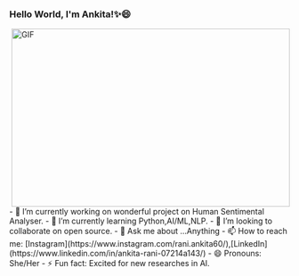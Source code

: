  ### Hello World, I'm Ankita!✨😄
 
<img align="right" alt="GIF" src="https://static.wixstatic.com/media/cfb049_23f169a7ea8244d1b611c95da1d04cad~mv2.gif" width="500" height="320" />
- 🔭 I’m currently working on wonderful project on Human Sentimental Analyser.
- 🌱 I’m currently learning Python,AI/ML,NLP.
- 👯 I’m looking to collaborate on open source.
- 💬 Ask me about ...Anything
- 📫 How to reach me: [Instagram](https://www.instagram.com/rani.ankita60/),[LinkedIn](https://www.linkedin.com/in/ankita-rani-07214a143/)
- 😄 Pronouns: She/Her
- ⚡ Fun fact: Excited for new researches in AI.

<!--
**ankitaranimft/ankitaranimft** is a ✨ _special_ ✨ repository because its `README.md` (this file) appears on your GitHub profile.

Here are some ideas to get you started:

- 🔭 I’m currently working on wonderful project on Human Sentimental Analyser.
- 🌱 I’m currently learning Python,AI/ML,NLP.
- 👯 I’m looking to collaborate on open source.
- 💬 Ask me about ...Anything
- 📫 How to reach me: [Instagram](https://www.instagram.com/rani.ankita60/),[LinkedIn](https://www.linkedin.com/in/ankita-rani-07214a143/)
- 😄 Pronouns: She/Her
- ⚡ Fun fact: Excited for new researches in AI...
-->
